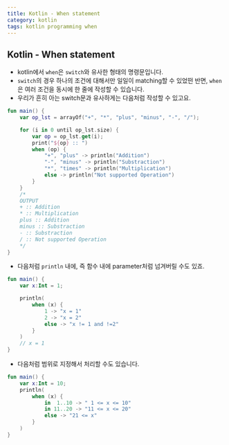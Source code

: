 ```yaml
---
title: Kotlin - When statement
category: kotlin
tags: kotlin programming when
---
```


## Kotlin - When statement

- kotlin에서 `when`은 `switch`와 유사한 형태의 명령문입니다.
- `switch`의 경우 하나의 조건에 대해서만 일일이 matching할 수 있었떤 반면, `when`은 여러 조건을 동시에 한 줄에 작성할 수 있습니다.
- 우리가 흔히 아는 switch문과 유사하게는 다음처럼 작성할 수 있고요.

```kotlin
fun main() {
    var op_lst = arrayOf("+", "*", "plus", "minus", "-", "/");

    for (i in 0 until op_lst.size) {
        var op = op_lst.get(i);
        print("${op} :: ")
        when (op) {
            "+", "plus" -> println("Addition")
            "-", "minus" -> println("Substraction")
            "*", "times" -> println("Multiplication")
            else -> println("Not supported Operation")
        }
    }
    /*
    OUTPUT
    + :: Addition
    * :: Multiplication
    plus :: Addition
    minus :: Substraction
    - :: Substraction
    / :: Not supported Operation
    */
}
```

- 다음처럼 `println` 내에, 즉 함수 내에 parameter처럼 넘겨버릴 수도 있죠.

```kotlin
fun main() {
    var x:Int = 1;

    println(
        when (x) {
            1 -> "x = 1"
            2 -> "x = 2"
            else -> "x != 1 and !=2"
        }
    )
    // x = 1
}
```

- 다음처럼 범위로 지정해서 처리할 수도 있습니다.

```kotlin
fun main() {
    var x:Int = 10;
    println(
        when (x) {
            in  1..10 -> " 1 <= x <= 10"
            in 11..20 -> "11 <= x <= 20"
            else -> "21 <= x"
        }
    )
}
```
